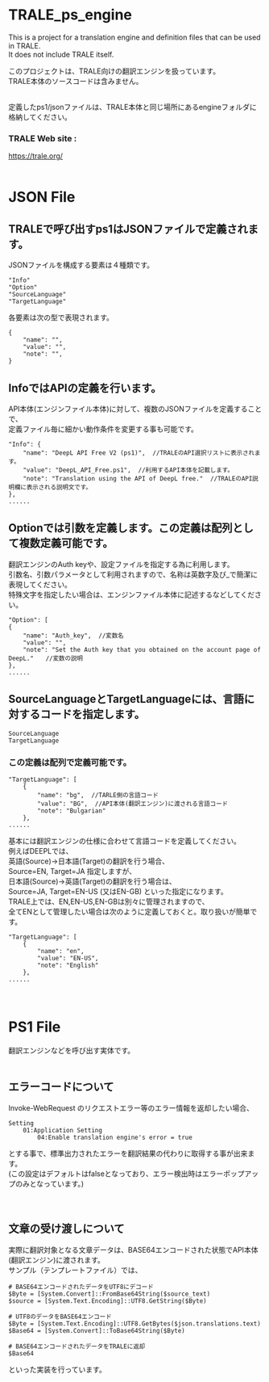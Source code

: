 
# TRALE_ps_engine
This is a project for a translation engine and definition files that can be used in TRALE.<br>
It does not include TRALE itself.

このプロジェクトは、TRALE向けの翻訳エンジンを扱っています。<br>
TRALE本体のソースコードは含みません。
<br><br>

定義したps1/jsonファイルは、TRALE本体と同じ場所にあるengineフォルダに格納してください。</br>

### TRALE Web site :
https://trale.org/
<br><br>

# JSON File

## TRALEで呼び出すps1はJSONファイルで定義されます。
JSONファイルを構成する要素は４種類です。<br>
	
	"Info"
	"Option"
	"SourceLanguage"
	"TargetLanguage"

各要素は次の型で表現されます。<br>
	
	{
		"name": "",
		"value": "",
		"note": "",
	}

## InfoではAPIの定義を行います。
API本体(エンジンファイル本体)に対して、複数のJSONファイルを定義することで、<br>
定義ファイル毎に細かい動作条件を変更する事も可能です。<br>

	"Info": {
		"name": "DeepL API Free V2 (ps1)",  //TRALEのAPI選択リストに表示されます。
		"value": "DeepL_API_Free.ps1",  //利用するAPI本体を記載します。
		"note": "Translation using the API of DeepL free."  //TRALEのAPI説明欄に表示される説明文です。
	},
	......

## Optionでは引数を定義します。この定義は配列として複数定義可能です。
翻訳エンジンのAuth keyや、設定ファイルを指定する為に利用します。<br>
引数名、引数パラメータとして利用されますので、名称は英数字及び_で簡潔に表現してください。<br>
特殊文字を指定したい場合は、エンジンファイル本体に記述するなどしてください。<br>

	"Option": [
	{
		"name": "Auth_key",  //変数名
		"value": "",
		"note": "Set the Auth key that you obtained on the account page of DeepL."　　//変数の説明
	},
	......

## SourceLanguageとTargetLanguageには、言語に対するコードを指定します。
	SourceLanguage
	TargetLanguage

### この定義は配列で定義可能です。
	"TargetLanguage": [
		{
			"name": "bg",  //TARLE側の言語コード
			"value": "BG",  //API本体(翻訳エンジン)に渡される言語コード
			"note": "Bulgarian"
		},
	......

基本には翻訳エンジンの仕様に合わせて言語コードを定義してください。<br>
例えばDEEPLでは、<br>
英語(Source)→日本語(Target)の翻訳を行う場合、<br>
Source=EN, Target=JA 指定しますが、<br>
日本語(Source)→英語(Target)の翻訳を行う場合は、<br>
Source=JA, Target=EN-US (又はEN-GB) といった指定になります。<br>
TRALE上では、EN,EN-US,EN-GBは別々に管理されますので、<br>
全てENとして管理したい場合は次のように定義しておくと。取り扱いが簡単です。<br>

	"TargetLanguage": [
		{
			"name": "en",
			"value": "EN-US",
			"note": "English"
		},
	......
<br>

# PS1 File
翻訳エンジンなどを呼び出す実体です。<br>
<br>

## エラーコードについて

Invoke-WebRequest のリクエストエラー等のエラー情報を返却したい場合、


    Setting
        01:Application Setting
            04:Enable translation engine's error = true

とする事で、標準出力されたエラーを翻訳結果の代わりに取得する事が出来ます。<br>
(この設定はデフォルトはfalseとなっており、エラー検出時はエラーポップアップのみとなっています。)<br></br>
<br>

## 文章の受け渡しについて
実際に翻訳対象となる文章データは、BASE64エンコードされた状態でAPI本体(翻訳エンジン)に渡されます。<br>
サンプル（テンプレートファイル）では、<br>


    # BASE64エンコードされたデータをUTF8にデコード
    $Byte = [System.Convert]::FromBase64String($source_text)
    $source = [System.Text.Encoding]::UTF8.GetString($Byte)

    # UTF8のデータをBASE64エンコード
    $Byte = [System.Text.Encoding]::UTF8.GetBytes($json.translations.text)
    $Base64 = [System.Convert]::ToBase64String($Byte)

    # BASE64エンコードされたデータをTRALEに返却
    $Base64

といった実装を行っています。
